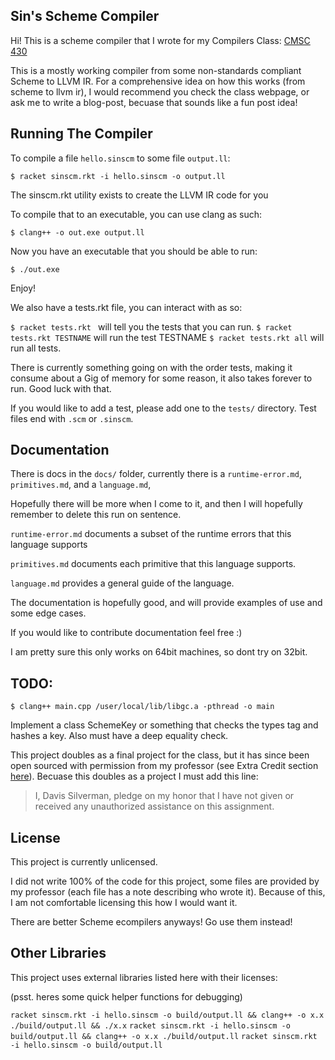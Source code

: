 ## Sin's Scheme Compiler ##

Hi! This is a scheme compiler that I wrote for my Compilers Class:
[CMSC 430](https://www.cs.umd.edu/class/fall2017/cmsc430/)

This is a mostly working compiler from some non-standards compliant Scheme to LLVM IR.
For a comprehensive idea on how this works (from scheme to llvm ir),
I would recommend you check the class webpage, or ask me to write a blog-post,
becuase that sounds like a fun post idea!

## Running The Compiler ##

To compile a file `hello.sinscm` to some file `output.ll`:

`$ racket sinscm.rkt -i hello.sinscm -o output.ll`

The sinscm.rkt utility exists to create the LLVM IR code for you

To compile that to an executable, you can use clang as such:

`$ clang++ -o out.exe output.ll`

Now you have an executable that you should be able to run:

`$ ./out.exe`

Enjoy!

We also have a tests.rkt file, you can interact with as so:

`$ racket tests.rkt ` will tell you the tests that you can run.
`$ racket tests.rkt TESTNAME` will run the test TESTNAME
`$ racket tests.rkt all` will run all tests.

There is currently something going on with the order tests,
making it consume about a Gig of memory for some reason,
it also takes forever to run. Good luck with that.

If you would like to add a test, please add one to the `tests/` directory.
Test files end with `.scm` or `.sinscm`.


## Documentation ##

There is docs in the `docs/` folder,
currently there is a `runtime-error.md`, `primitives.md`, and a `language.md`,

Hopefully there will be more when I come to it, and then I will
hopefully remember to delete this run on sentence.

`runtime-error.md` documents a subset of the runtime errors
that this language supports

`primitives.md` documents each primitive that this language supports.

`language.md` provides a general guide of the language.

The documentation is hopefully good, and will provide examples of use and
some edge cases.

If you would like to contribute documentation feel free :)

I am pretty sure this only works on 64bit machines, so dont try on 32bit.

## TODO: ##

`$ clang++ main.cpp /user/local/lib/libgc.a -pthread -o main`

Implement a class SchemeKey or something that checks the types tag and hashes a key.
Also must have a deep equality check.



This project doubles as a final project for the class,
but it has since been open sourced with permission from my professor
(see Extra Credit section
[here](https://www.cs.umd.edu/class/fall2017/cmsc430/final.html)).
Becuase this doubles as a project I must add this line:

> I, Davis Silverman, pledge on my honor that I have not given or received any
unauthorized assistance on this assignment.

## License ##

This project is currently unlicensed.

I did not write 100% of the code for this project,
some files are provided by my professor
(each file has a note describing who wrote it).
Because of this, I am not comfortable licensing this how I would want it.

There are better Scheme ecompilers anyways! Go use them instead!



## Other Libraries ##

This project uses external libraries listed here with their licenses:



(psst. heres some quick helper functions for debugging)

`racket sinscm.rkt -i hello.sinscm -o build/output.ll && clang++ -o x.x ./build/output.ll && ./x.x`
`racket sinscm.rkt -i hello.sinscm -o build/output.ll && clang++ -o x.x ./build/output.ll`
`racket sinscm.rkt -i hello.sinscm -o build/output.ll`
